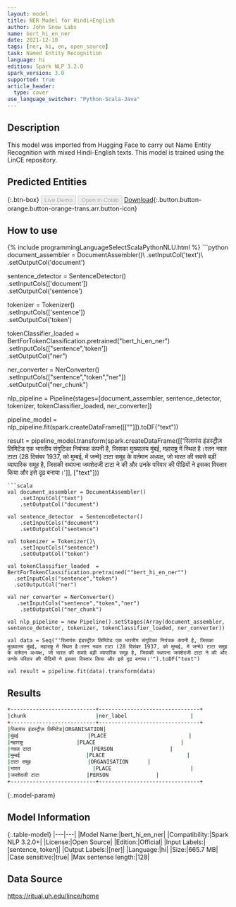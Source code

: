 ```yaml
---
layout: model
title: NER Model for Hindi+English
author: John Snow Labs
name: bert_hi_en_ner
date: 2021-12-10
tags: [ner, hi, en, open_source]
task: Named Entity Recognition
language: hi
edition: Spark NLP 3.2.0
spark_version: 3.0
supported: true
article_header:
  type: cover
use_language_switcher: "Python-Scala-Java"
---
```


## Description

This model was imported from Hugging Face to carry out Name Entity Recognition with mixed Hindi-English texts. This model is trained using the LinCE repository.

## Predicted Entities



{:.btn-box}
<button class="button button-orange" disabled>Live Demo</button>
<button class="button button-orange" disabled>Open in Colab</button>
[Download](https://s3.amazonaws.com/auxdata.johnsnowlabs.com/public/models/bert_hi_en_ner_hi_3.2.0_3.0_1639158216255.zip){:.button.button-orange.button-orange-trans.arr.button-icon}

## How to use



<div class="tabs-box" markdown="1">
{% include programmingLanguageSelectScalaPythonNLU.html %}
```python
document_assembler = DocumentAssembler()\
    .setInputCol('text')\
    .setOutputCol('document')

sentence_detector = SentenceDetector() \
    .setInputCols(['document'])\
    .setOutputCol('sentence')

tokenizer = Tokenizer()\
    .setInputCols(['sentence']) \
    .setOutputCol('token')

tokenClassifier_loaded = BertForTokenClassification.pretrained("bert_hi_en_ner")\
  .setInputCols(["sentence",'token'])\
  .setOutputCol("ner")

ner_converter = NerConverter()\
        .setInputCols(["sentence","token","ner"])\
        .setOutputCol("ner_chunk")

nlp_pipeline = Pipeline(stages=[document_assembler, sentence_detector, tokenizer, tokenClassifier_loaded, ner_converter])

pipeline_model = nlp_pipeline.fit(spark.createDataFrame([[""]]).toDF("text"))

result = pipeline_model.transform(spark.createDataFrame([['रिलायंस इंडस्ट्रीज़ लिमिटेड एक भारतीय संगुटिका नियंत्रक कंपनी है, जिसका मुख्यालय मुंबई, महाराष्ट्र में स्थित है।रतन नवल टाटा (28 दिसंबर 1937, को मुम्बई, में जन्मे) टाटा समुह के वर्तमान अध्यक्ष, जो भारत की सबसे बड़ी व्यापारिक समूह है, जिसकी स्थापना जमशेदजी टाटा ने की और उनके परिवार की पीढियों ने इसका विस्तार किया और इसे दृढ़ बनाया।']], ["text"]))

```
```scala
val document_assembler = DocumentAssembler() 
    .setInputCol("text") 
    .setOutputCol("document")

val sentence_detector  = SentenceDetector()
    .setInputCols("document")
    .setOutputCol("sentence")

val tokenizer = Tokenizer()\
    .setInputCols("sentence") 
    .setOutputCol("token")

val tokenClassifier_loaded  = BertForTokenClassification.pretrained(""bert_hi_en_ner"")
  .setInputCols("sentence","token")
  .setOutputCol("ner")

val ner_converter = NerConverter()
   .setInputCols("sentence","token","ner")
    .setOutputCol("ner_chunk")

val nlp_pipeline = new Pipeline().setStages(Array(document_assembler, sentence_detector, tokenizer, tokenClassifier_loaded, ner_converter))

val data = Seq("'रिलायंस इंडस्ट्रीज़ लिमिटेड एक भारतीय संगुटिका नियंत्रक कंपनी है, जिसका मुख्यालय मुंबई, महाराष्ट्र में स्थित है।रतन नवल टाटा (28 दिसंबर 1937, को मुम्बई, में जन्मे) टाटा समुह के वर्तमान अध्यक्ष, जो भारत की सबसे बड़ी व्यापारिक समूह है, जिसकी स्थापना जमशेदजी टाटा ने की और उनके परिवार की पीढियों ने इसका विस्तार किया और इसे दृढ़ बनाया।'").toDF("text")

val result = pipeline.fit(data).transform(data)

```
</div>

## Results

```bash
+---------------------------+--------------------------------+
|chunk                      |ner_label                    |
+---------------------------+--------------------------------+
|रिलायंस इंडस्ट्रीज़ लिमिटेड|ORGANISATION|
|मुंबई                      |PLACE                          |
|महाराष्ट्र                 |PLACE                           |
|नवल टाटा                   |PERSON                  |
|मुम्बई                     |PLACE                          |
|टाटा समुह                  |ORGANISATION      |
|भारत                       |PLACE                         |
|जमशेदजी टाटा               |PERSON               |
+---------------------------+--------------------------------+
```

{:.model-param}
## Model Information

{:.table-model}
|---|---|
|Model Name:|bert_hi_en_ner|
|Compatibility:|Spark NLP 3.2.0+|
|License:|Open Source|
|Edition:|Official|
|Input Labels:|[sentence, token]|
|Output Labels:|[ner]|
|Language:|hi|
|Size:|665.7 MB|
|Case sensitive:|true|
|Max sentense length:|128|

## Data Source

https://ritual.uh.edu/lince/home